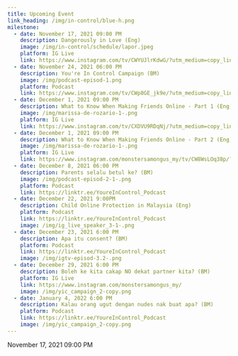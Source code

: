 ```yaml
---
title: Upcoming Event
link_heading: /img/in-control/blue-h.png
milestone:
  - date: November 17, 2021 09:00 PM
    description: Dangerously in Love (Eng)
    image: /img/in-control/schedule/lapor.jpeg
    platform: IG Live
    link: https://www.instagram.com/tv/CWYUJlrKdwG/?utm_medium=copy_link
  - date: November 24, 2021 06:00 PM
    description: You're In Control Campaign (BM)
    image: /img/podcast-episod-1.png
    platform: Podcast
    link: https://www.instagram.com/tv/CWp8GE_jk9e/?utm_medium=copy_link
  - date: December 1, 2021 09:00 PM
    description: What to Know When Making Friends Online - Part 1 (Eng)
    image: /img/marissa-de-rozario-1-.png
    platform: IG Live
    link: https://www.instagram.com/tv/CXDVU9RDqNj/?utm_medium=copy_link
  - date: December 1, 2021 09:00 PM
    description: What to Know When Making Friends Online - Part 2 (Eng)
    image: /img/marissa-de-rozario-1-.png
    platform: IG Live
    link: https://www.instagram.com/monstersamongus_my/tv/CW8WsLOq38p/?utm_medium=copy_link
  - date: December 8, 2021 06:00 PM
    description: Parents selalu betul ke? (BM)
    image: /img/podcast-episod-2-1-.png
    platform: Podcast
    link: https://linktr.ee/YoureInControl_Podcast
  - date: December 22, 2021 9:00PM
    description: Child Online Protection in Malaysia (Eng)
    platform: Podcast
    link: https://linktr.ee/YoureInControl_Podcast
    image: /img/ig_live_speaker_3-1-.png
  - date: December 23, 2021 6:00 PM
    description: Apa itu consent? (BM)
    platform: Podcast
    link: https://linktr.ee/YoureInControl_Podcast
    image: /img/igtv-episod-3.2-.png
  - date: December 29, 2021 6:00 PM
    description: Boleh ke kita cakap NO dekat partner kita? (BM)
    platform: IG Live
    link: https://www.instagram.com/monstersamongus_my/
    image: /img/yic_campaign_2-copy.png
  - date: January 4, 2022 6:00 PM
    description: Kalau orang ugut dengan nudes nak buat apa? (BM)
    platform: Podcast
    link: https://linktr.ee/YoureInControl_Podcast
    image: /img/yic_campaign_2-copy.png
---
```


November 17, 2021 09:00 PM